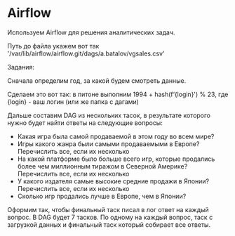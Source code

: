# Airflow

Используем Airflow для решения аналитических задач.

Путь до файла укажем вот так '/var/lib/airflow/airflow.git/dags/a.batalov/vgsales.csv'

Задания:

Сначала определим год, за какой будем смотреть данные.

Сделаем это вот так:
    в питоне выполним 1994 + hash(f‘{login}') % 23,  где {login} - ваш логин (или же папка с дагами)

Дальше составим DAG из нескольких тасок, в результате которого нужно будет найти ответы на следующие вопросы:

- Какая игра была самой продаваемой в этом году во всем мире?
- Игры какого жанра были самыми продаваемыми в Европе? Перечислить все, если их несколько
- На какой платформе было больше всего игр, которые продались более чем миллионным тиражом в Северной Америке? Перечислить все, если их несколько
- У какого издателя самые высокие средние продажи в Японии? Перечислить все, если их несколько
- Сколько игр продались лучше в Европе, чем в Японии?

Оформим так, чтобы финальный таск писал в лог ответ на каждый вопрос. В DAG будет 7 тасков. По одному на каждый вопрос, таск с загрузкой данных и финальный таск который собирает все ответы. 

